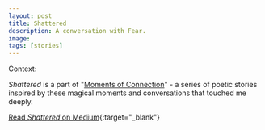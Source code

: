 ```yaml
---
layout: post
title: Shattered
description: A conversation with Fear.
image:
tags: [stories]
---
```


Context: 

*Shattered* is a part of "[Moments of Connection](/moments-of-connection)" - a series of poetic stories inspired by these magical moments and conversations that touched me deeply.

[Read *Shattered* on Medium](https://medium.com/@michal.korzonek/shattered-6603648bd6ba){:target="_blank"}